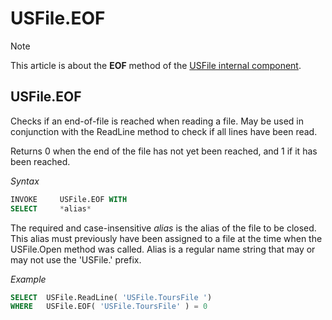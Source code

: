 # USFile.EOF



> [!NOTE]
> This article is about the **EOF** method of the [USFile internal component](/docs/Extensions/USFile%20internal%20component).

## **USFile.EOF**

Checks if an end-of-file is reached when reading a file. May be used in conjunction with the ReadLine method to check if all lines have been read.

Returns 0 when the end of the file has not yet been reached, and 1 if it has been reached.

*Syntax*

```sql
INVOKE     USFile.EOF WITH
SELECT     *alias*
```

The required and case-insensitive *alias* is the alias of the file to be closed. This alias must previously have been assigned to a file at the time when the USFile.Open method was called. Alias is a regular name string that may or may not use the 'USFile.' prefix.

*Example*

```sql
SELECT  USFile.ReadLine( 'USFile.ToursFile ')
WHERE   USFile.EOF( 'USFile.ToursFile' ) = 0
```

 